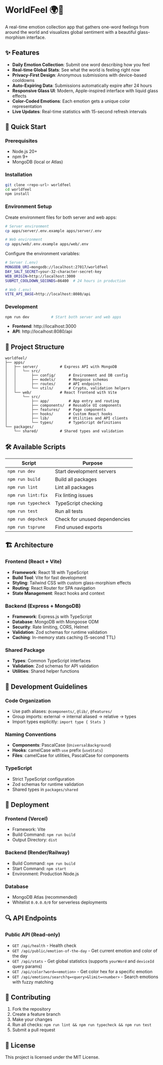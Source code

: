 # WorldFeel 🌍💭

A real-time emotion collection app that gathers one-word feelings from around the world and visualizes global sentiment with a beautiful glass-morphism interface.

## ✨ Features

- **Daily Emotion Collection**: Submit one word describing how you feel
- **Real-time Global Stats**: See what the world is feeling right now
- **Privacy-First Design**: Anonymous submissions with device-based cooldowns
- **Auto-Expiring Data**: Submissions automatically expire after 24 hours
- **Responsive Glass UI**: Modern, Apple-inspired interface with liquid glass effects
- **Color-Coded Emotions**: Each emotion gets a unique color representation
- **Live Updates**: Real-time statistics with 15-second refresh intervals

## 🚀 Quick Start

### Prerequisites

- Node.js 20+
- npm 9+
- MongoDB (local or Atlas)

### Installation

```bash
git clone <repo-url> worldfeel
cd worldfeel
npm install
```

### Environment Setup

Create environment files for both server and web apps:

```bash
# Server environment
cp apps/server/.env.example apps/server/.env

# Web environment
cp apps/web/.env.example apps/web/.env
```

Configure the environment variables:

```bash
# Server (.env)
MONGODB_URI=mongodb://localhost:27017/worldfeel
DAY_SALT_SECRET=your-32-character-secret-key
WEB_ORIGIN=http://localhost:3000
SUBMIT_COOLDOWN_SECONDS=86400  # 24 hours in production

# Web (.env)
VITE_API_BASE=http://localhost:8080/api
```

### Development

```bash
npm run dev          # Start both server and web apps
```

- **Frontend**: http://localhost:3000
- **API**: http://localhost:8080/api

## 📁 Project Structure

```
worldfeel/
├── apps/
│   ├── server/          # Express API with MongoDB
│   │   └── src/
│   │       ├── config/      # Environment and DB config
│   │       ├── models/      # Mongoose schemas
│   │       ├── routes/      # API endpoints
│   │       └── utils/       # Crypto, validation helpers
│   └── web/             # React frontend with Vite
│       └── src/
│           ├── app/         # App entry and routing
│           ├── components/  # Reusable UI components
│           ├── features/    # Page components
│           ├── hooks/       # Custom React hooks
│           ├── lib/         # Utilities and API clients
│           └── types/       # TypeScript definitions
└── packages/
    └── shared/          # Shared types and validation
```

## 🛠️ Available Scripts

| Script              | Purpose                       |
| ------------------- | ----------------------------- |
| `npm run dev`       | Start development servers     |
| `npm run build`     | Build all packages            |
| `npm run lint`      | Lint all packages             |
| `npm run lint:fix`  | Fix linting issues            |
| `npm run typecheck` | TypeScript checking           |
| `npm run test`      | Run all tests                 |
| `npm run depcheck`  | Check for unused dependencies |
| `npm run tsprune`   | Find unused exports           |

## 🏗️ Architecture

### Frontend (React + Vite)

- **Framework**: React 18 with TypeScript
- **Build Tool**: Vite for fast development
- **Styling**: Tailwind CSS with custom glass-morphism effects
- **Routing**: React Router for SPA navigation
- **State Management**: React hooks and context

### Backend (Express + MongoDB)

- **Framework**: Express.js with TypeScript
- **Database**: MongoDB with Mongoose ODM
- **Security**: Rate limiting, CORS, Helmet
- **Validation**: Zod schemas for runtime validation
- **Caching**: In-memory stats caching (5-second TTL)

### Shared Package

- **Types**: Common TypeScript interfaces
- **Validation**: Zod schemas for API validation
- **Utilities**: Shared helper functions

## 🔧 Development Guidelines

### Code Organization

- Use path aliases: `@components/`, `@lib/`, `@features/`
- Group imports: external → internal aliased → relative → types
- Import types explicitly: `import type { Stats }`

### Naming Conventions

- **Components**: PascalCase (`UniversalBackground`)
- **Hooks**: camelCase with `use` prefix (`useStats`)
- **Files**: camelCase for utilities, PascalCase for components

### TypeScript

- Strict TypeScript configuration
- Zod schemas for runtime validation
- Shared types in `packages/shared`

## 🚀 Deployment

### Frontend (Vercel)

- Framework: Vite
- Build Command: `npm run build`
- Output Directory: `dist`

### Backend (Render/Railway)

- Build Command: `npm run build`
- Start Command: `npm start`
- Environment: Production Node.js

### Database

- MongoDB Atlas (recommended)
- Whitelist `0.0.0.0/0` for serverless deployments

## 🔍 API Endpoints

### Public API (Read-only)

- `GET /api/health` - Health check
- `GET /api/public/emotion-of-the-day` - Get current emotion and color of the day
- `GET /api/stats` - Get global statistics (supports `yourWord` and `deviceId` query params)
- `GET /api/color?word=<emotion>` - Get color hex for a specific emotion
- `GET /api/emotions/search?q=<query>&limit=<number>` - Search emotions with fuzzy matching

## 🤝 Contributing

1. Fork the repository
2. Create a feature branch
3. Make your changes
4. Run all checks: `npm run lint && npm run typecheck && npm run test`
5. Submit a pull request

## 📄 License

This project is licensed under the MIT License.
